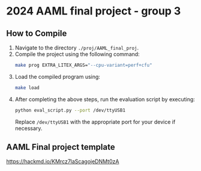 # 2024 AAML final project - group 3

## How to Compile

1. Navigate to the directory `./proj/AAML_final_proj`.
2. Compile the project using the following command:
   ```bash
   make prog EXTRA_LITEX_ARGS="--cpu-variant=perf+cfu"
   ```
3. Load the compiled program using:
    ```bash
    make load
    ```
4. After completing the above steps, run the evaluation script by executing:
    ```bash
    python eval_script.py --port /dev/ttyUSB1
    ```
    Replace `/dev/ttyUSB1` with the appropriate port for your device if necessary.

    
## AAML Final project template

https://hackmd.io/KMrcz7laScagojeDNMt0zA